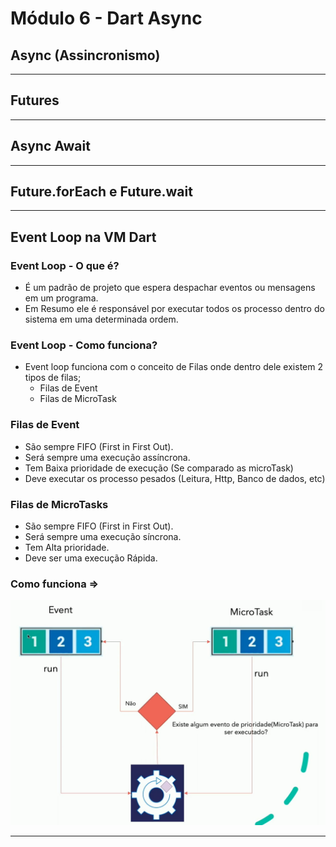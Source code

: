 # Módulo 6 - Dart Async

## Async (Assincronismo)
---
## Futures
---
## Async Await
---
## Future.forEach e Future.wait

---
## Event Loop na VM Dart

### Event Loop - O que é?
- É um padrão de projeto que espera despachar eventos ou mensagens em um programa.
- Em Resumo ele é responsável por executar todos os processo dentro do sistema em uma determinada ordem.
### Event Loop - Como funciona?
- Event loop funciona com o conceito de Filas onde dentro dele existem 2 tipos de filas;
  - Filas de Event
  - Filas de MicroTask

### Filas de Event
- São sempre FIFO (First in First Out).
- Será sempre uma execução assíncrona.
- Tem Baixa prioridade de execução (Se comparado as microTask)
- Deve executar os processo pesados (Leitura, Http, Banco de dados, etc)

### Filas de MicroTasks
- São sempre FIFO (First in First Out).
- Será sempre uma execução síncrona.
- Tem Alta prioridade.
- Deve ser uma execução Rápida.

### Como funciona =>
<img src="assets/event-loop-1.png"/>

---